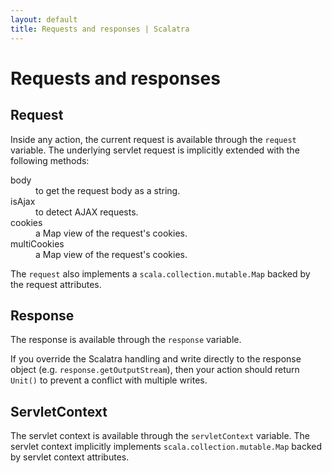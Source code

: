 ```yaml
---
layout: default
title: Requests and responses | Scalatra
---
```


<div class="page-header">
  <h1>Requests and responses</h1>
</div>

## Request

Inside any action, the current request is available through the `request` variable.
The underlying servlet request is implicitly extended with the following methods:

<dl class="dl-horizontal">
  <dt>body</dt>
  <dd>to get the request body as a string.</dd>
  <dt>isAjax</dt>
  <dd>to detect AJAX requests.</dd>
  <dt>cookies</dt>
  <dd>a Map view of the request's cookies.</dd>
  <dt>multiCookies</dt>
  <dd>a Map view of the request's cookies.</dd>
</dl>

The `request` also implements a `scala.collection.mutable.Map` backed by the
request attributes.

## Response

The response is available through the `response` variable.

<span class="badge badge-warning"><i class="icon-warning-sign icon-white"></i></span>
If you override the Scalatra handling and write directly to
the response object (e.g. `response.getOutputStream`), then your action should
return `Unit()` to prevent a conflict with multiple writes.

## ServletContext

The servlet context is available through the `servletContext` variable.  The
servlet context implicitly implements `scala.collection.mutable.Map` backed
by servlet context attributes.

